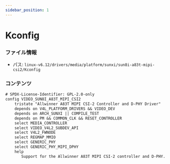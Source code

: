 ```yaml
---
sidebar_position: 1
---
```

# Kconfig

### ファイル情報

- パス: `linux-v6.12/drivers/media/platform/sunxi/sun8i-a83t-mipi-csi2/Kconfig`

### コンテンツ

```txt
# SPDX-License-Identifier: GPL-2.0-only
config VIDEO_SUN8I_A83T_MIPI_CSI2
	tristate "Allwinner A83T MIPI CSI-2 Controller and D-PHY Driver"
	depends on V4L_PLATFORM_DRIVERS && VIDEO_DEV
	depends on ARCH_SUNXI || COMPILE_TEST
	depends on PM && COMMON_CLK && RESET_CONTROLLER
	select MEDIA_CONTROLLER
	select VIDEO_V4L2_SUBDEV_API
	select V4L2_FWNODE
	select REGMAP_MMIO
	select GENERIC_PHY
	select GENERIC_PHY_MIPI_DPHY
	help
	   Support for the Allwinner A83T MIPI CSI-2 controller and D-PHY.

```
